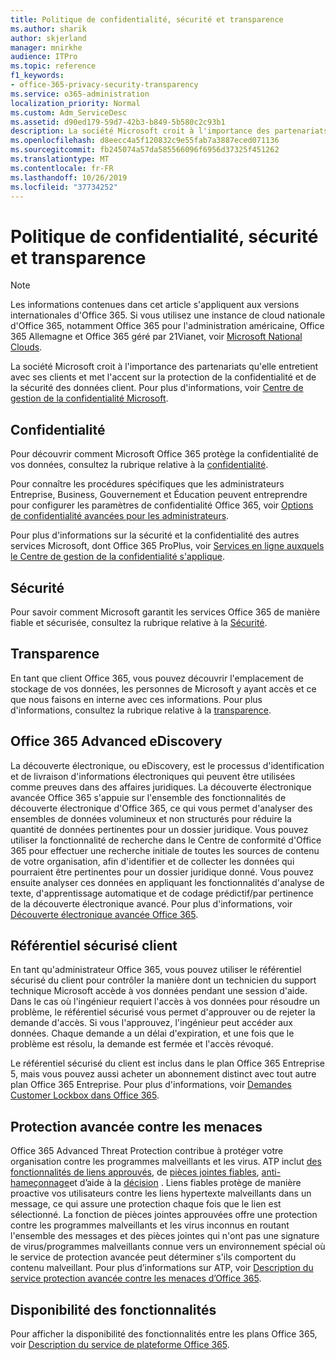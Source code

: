 ```yaml
---
title: Politique de confidentialité, sécurité et transparence
ms.author: sharik
author: skjerland
manager: mnirkhe
audience: ITPro
ms.topic: reference
f1_keywords:
- office-365-privacy-security-transparency
ms.service: o365-administration
localization_priority: Normal
ms.custom: Adm_ServiceDesc
ms.assetid: d90ed179-59d7-42b3-b849-5b580c2c93b1
description: La société Microsoft croit à l'importance des partenariats qu'elle entretient avec ses clients et met l'accent sur la protection de la confidentialité et de la sécurité des données client. Pour plus d'informations, voir Centre de gestion de la confidentialité Microsoft.
ms.openlocfilehash: d8eecc4a5f120832c9e55fab7a3887eced071136
ms.sourcegitcommit: fb245074a57da585566096f6956d37325f451262
ms.translationtype: MT
ms.contentlocale: fr-FR
ms.lasthandoff: 10/26/2019
ms.locfileid: "37734252"
---
```

# <a name="privacy-security-and-transparency"></a>Politique de confidentialité, sécurité et transparence

> [!NOTE]
> Les informations contenues dans cet article s'appliquent aux versions internationales d'Office 365. Si vous utilisez une instance de cloud nationale d'Office 365, notamment Office 365 pour l'administration américaine, Office 365 Allemagne et Office 365 géré par 21Vianet, voir [Microsoft National Clouds](https://go.microsoft.com/fwlink/?linkid=841582). 
  
La société Microsoft croit à l'importance des partenariats qu'elle entretient avec ses clients et met l'accent sur la protection de la confidentialité et de la sécurité des données client. Pour plus d'informations, voir [Centre de gestion de la confidentialité Microsoft](https://go.microsoft.com/fwlink/?LinkID=717951&amp;clcid=0x409).
  
## <a name="privacy"></a>Confidentialité

Pour découvrir comment Microsoft Office 365 protège la confidentialité de vos données, consultez la rubrique relative à la [confidentialité](https://go.microsoft.com/fwlink/?LinkID=717953&amp;clcid=0x409). 
  
Pour connaître les procédures spécifiques que les administrateurs Entreprise, Business, Gouvernement et Éducation peuvent entreprendre pour configurer les paramètres de confidentialité Office 365, voir [Options de confidentialité avancées pour les administrateurs](https://go.microsoft.com/fwlink/p/?LinkID=285202).
  
Pour plus d'informations sur la sécurité et la confidentialité des autres services Microsoft, dont Office 365 ProPlus, voir [Services en ligne auxquels le Centre de gestion de la confidentialité s'applique](https://www.microsoft.com/trustcenter/default.aspx).
  
## <a name="security"></a>Sécurité

Pour savoir comment Microsoft garantit les services Office 365 de manière fiable et sécurisée, consultez la rubrique relative à la [Sécurité](https://go.microsoft.com/fwlink/?LinkID=717954&amp;clcid=0x409).
  
## <a name="transparency"></a>Transparence

En tant que client Office 365, vous pouvez découvrir l'emplacement de stockage de vos données, les personnes de Microsoft y ayant accès et ce que nous faisons en interne avec ces informations. Pour plus d'informations, consultez la rubrique relative à la [transparence](https://go.microsoft.com/fwlink/?LinkID=717955&amp;clcid=0x409).
  
## <a name="office-365-advanced-ediscovery"></a>Office 365 Advanced eDiscovery

La découverte électronique, ou eDiscovery, est le processus d'identification et de livraison d'informations électroniques qui peuvent être utilisées comme preuves dans des affaires juridiques. La découverte électronique avancée Office 365 s'appuie sur l'ensemble des fonctionnalités de découverte électronique d'Office 365, ce qui vous permet d'analyser des ensembles de données volumineux et non structurés pour réduire la quantité de données pertinentes pour un dossier juridique. Vous pouvez utiliser la fonctionnalité de recherche dans le Centre de conformité d'Office 365 pour effectuer une recherche initiale de toutes les sources de contenu de votre organisation, afin d'identifier et de collecter les données qui pourraient être pertinentes pour un dossier juridique donné. Vous pouvez ensuite analyser ces données en appliquant les fonctionnalités d'analyse de texte, d'apprentissage automatique et de codage prédictif/par pertinence de la découverte électronique avancé. Pour plus d'informations, voir [Découverte électronique avancée Office 365](https://go.microsoft.com/fwlink/?LinkID=717971&amp;clcid=0x409).
  
## <a name="customer-lockbox"></a>Référentiel sécurisé client

En tant qu'administrateur Office 365, vous pouvez utiliser le référentiel sécurisé du client pour contrôler la manière dont un technicien du support technique Microsoft accède à vos données pendant une session d'aide. Dans le cas où l'ingénieur requiert l'accès à vos données pour résoudre un problème, le référentiel sécurisé vous permet d'approuver ou de rejeter la demande d'accès. Si vous l'approuvez, l'ingénieur peut accéder aux données. Chaque demande a un délai d'expiration, et une fois que le problème est résolu, la demande est fermée et l'accès révoqué.
  
Le référentiel sécurisé du client est inclus dans le plan Office 365 Entreprise 5, mais vous pouvez aussi acheter un abonnement distinct avec tout autre plan Office 365 Entreprise. Pour plus d'informations, voir [Demandes Customer Lockbox dans Office 365](https://go.microsoft.com/fwlink/?LinkID=717969&amp;clcid=0x409).
  
## <a name="advanced-threat-protection"></a>Protection avancée contre les menaces

Office 365 Advanced Threat Protection contribue à protéger votre organisation contre les programmes malveillants et les virus. ATP inclut [des fonctionnalités de liens approuvés](https://docs.microsoft.com/office365/securitycompliance/atp-safe-links), de [pièces jointes fiables](https://docs.microsoft.com/office365/securitycompliance/atp-safe-attachments), [anti-hameçonnage](https://docs.microsoft.com/office365/securitycompliance/atp-anti-phishing)et d’aide à la [décision](https://docs.microsoft.com/office365/securitycompliance/learn-about-spoof-intelligence) . Liens fiables protège de manière proactive vos utilisateurs contre les liens hypertexte malveillants dans un message, ce qui assure une protection chaque fois que le lien est sélectionné. La fonction de pièces jointes approuvées offre une protection contre les programmes malveillants et les virus inconnus en routant l'ensemble des messages et des pièces jointes qui n'ont pas une signature de virus/programmes malveillants connue vers un environnement spécial où le service de protection avancée peut déterminer s'ils comportent du contenu malveillant. Pour plus d’informations sur ATP, voir [Description du service protection avancée contre les menaces d’Office 365](../office-365-advanced-threat-protection-service-description.md).
  
## <a name="feature-availability"></a>Disponibilité des fonctionnalités

Pour afficher la disponibilité des fonctionnalités entre les plans Office 365, voir [Description du service de plateforme Office 365](office-365-platform-service-description.md).
  